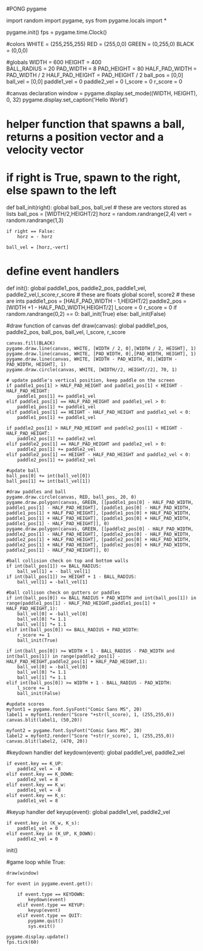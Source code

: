 #PONG pygame

import random
import pygame, sys
from pygame.locals import *

pygame.init()
fps = pygame.time.Clock()

#colors
WHITE = (255,255,255)
RED = (255,0,0)
GREEN = (0,255,0)
BLACK = (0,0,0)

#globals
WIDTH = 600
HEIGHT = 400       
BALL_RADIUS = 20
PAD_WIDTH = 8
PAD_HEIGHT = 80
HALF_PAD_WIDTH = PAD_WIDTH / 2
HALF_PAD_HEIGHT = PAD_HEIGHT / 2
ball_pos = [0,0]
ball_vel = [0,0]
paddle1_vel = 0
paddle2_vel = 0
l_score = 0
r_score = 0

#canvas declaration
window = pygame.display.set_mode((WIDTH, HEIGHT), 0, 32)
pygame.display.set_caption('Hello World')

# helper function that spawns a ball, returns a position vector and a velocity vector
# if right is True, spawn to the right, else spawn to the left
def ball_init(right):
    global ball_pos, ball_vel # these are vectors stored as lists
    ball_pos = [WIDTH/2,HEIGHT/2]
    horz = random.randrange(2,4)
    vert = random.randrange(1,3)
    
    if right == False:
        horz = - horz
        
    ball_vel = [horz,-vert]

# define event handlers
def init():
    global paddle1_pos, paddle2_pos, paddle1_vel, paddle2_vel,l_score,r_score  # these are floats
    global score1, score2  # these are ints
    paddle1_pos = [HALF_PAD_WIDTH - 1,HEIGHT/2]
    paddle2_pos = [WIDTH +1 - HALF_PAD_WIDTH,HEIGHT/2]
    l_score = 0
    r_score = 0
    if random.randrange(0,2) == 0:
        ball_init(True)
    else:
        ball_init(False)


#draw function of canvas
def draw(canvas):
    global paddle1_pos, paddle2_pos, ball_pos, ball_vel, l_score, r_score
           
    canvas.fill(BLACK)
    pygame.draw.line(canvas, WHITE, [WIDTH / 2, 0],[WIDTH / 2, HEIGHT], 1)
    pygame.draw.line(canvas, WHITE, [PAD_WIDTH, 0],[PAD_WIDTH, HEIGHT], 1)
    pygame.draw.line(canvas, WHITE, [WIDTH - PAD_WIDTH, 0],[WIDTH - PAD_WIDTH, HEIGHT], 1)
    pygame.draw.circle(canvas, WHITE, [WIDTH//2, HEIGHT//2], 70, 1)

    # update paddle's vertical position, keep paddle on the screen
    if paddle1_pos[1] > HALF_PAD_HEIGHT and paddle1_pos[1] < HEIGHT - HALF_PAD_HEIGHT:
        paddle1_pos[1] += paddle1_vel
    elif paddle1_pos[1] == HALF_PAD_HEIGHT and paddle1_vel > 0:
        paddle1_pos[1] += paddle1_vel
    elif paddle1_pos[1] == HEIGHT - HALF_PAD_HEIGHT and paddle1_vel < 0:
        paddle1_pos[1] += paddle1_vel
    
    if paddle2_pos[1] > HALF_PAD_HEIGHT and paddle2_pos[1] < HEIGHT - HALF_PAD_HEIGHT:
        paddle2_pos[1] += paddle2_vel
    elif paddle2_pos[1] == HALF_PAD_HEIGHT and paddle2_vel > 0:
        paddle2_pos[1] += paddle2_vel
    elif paddle2_pos[1] == HEIGHT - HALF_PAD_HEIGHT and paddle2_vel < 0:
        paddle2_pos[1] += paddle2_vel

    #update ball
    ball_pos[0] += int(ball_vel[0])
    ball_pos[1] += int(ball_vel[1])

    #draw paddles and ball
    pygame.draw.circle(canvas, RED, ball_pos, 20, 0)
    pygame.draw.polygon(canvas, GREEN, [[paddle1_pos[0] - HALF_PAD_WIDTH, paddle1_pos[1] - HALF_PAD_HEIGHT], [paddle1_pos[0] - HALF_PAD_WIDTH, paddle1_pos[1] + HALF_PAD_HEIGHT], [paddle1_pos[0] + HALF_PAD_WIDTH, paddle1_pos[1] + HALF_PAD_HEIGHT], [paddle1_pos[0] + HALF_PAD_WIDTH, paddle1_pos[1] - HALF_PAD_HEIGHT]], 0)
    pygame.draw.polygon(canvas, GREEN, [[paddle2_pos[0] - HALF_PAD_WIDTH, paddle2_pos[1] - HALF_PAD_HEIGHT], [paddle2_pos[0] - HALF_PAD_WIDTH, paddle2_pos[1] + HALF_PAD_HEIGHT], [paddle2_pos[0] + HALF_PAD_WIDTH, paddle2_pos[1] + HALF_PAD_HEIGHT], [paddle2_pos[0] + HALF_PAD_WIDTH, paddle2_pos[1] - HALF_PAD_HEIGHT]], 0)

    #ball collision check on top and bottom walls
    if int(ball_pos[1]) <= BALL_RADIUS:
        ball_vel[1] = - ball_vel[1]
    if int(ball_pos[1]) >= HEIGHT + 1 - BALL_RADIUS:
        ball_vel[1] = -ball_vel[1]
    
    #ball collison check on gutters or paddles
    if int(ball_pos[0]) <= BALL_RADIUS + PAD_WIDTH and int(ball_pos[1]) in range(paddle1_pos[1] - HALF_PAD_HEIGHT,paddle1_pos[1] + HALF_PAD_HEIGHT,1):
        ball_vel[0] = -ball_vel[0]
        ball_vel[0] *= 1.1
        ball_vel[1] *= 1.1
    elif int(ball_pos[0]) <= BALL_RADIUS + PAD_WIDTH:
        r_score += 1
        ball_init(True)
        
    if int(ball_pos[0]) >= WIDTH + 1 - BALL_RADIUS - PAD_WIDTH and int(ball_pos[1]) in range(paddle2_pos[1] - HALF_PAD_HEIGHT,paddle2_pos[1] + HALF_PAD_HEIGHT,1):
        ball_vel[0] = -ball_vel[0]
        ball_vel[0] *= 1.1
        ball_vel[1] *= 1.1
    elif int(ball_pos[0]) >= WIDTH + 1 - BALL_RADIUS - PAD_WIDTH:
        l_score += 1
        ball_init(False)

    #update scores
    myfont1 = pygame.font.SysFont("Comic Sans MS", 20)
    label1 = myfont1.render("Score "+str(l_score), 1, (255,255,0))
    canvas.blit(label1, (50,20))

    myfont2 = pygame.font.SysFont("Comic Sans MS", 20)
    label2 = myfont2.render("Score "+str(r_score), 1, (255,255,0))
    canvas.blit(label2, (470, 20))  
    
    
#keydown handler
def keydown(event):
    global paddle1_vel, paddle2_vel
    
    if event.key == K_UP:
        paddle2_vel = -8
    elif event.key == K_DOWN:
        paddle2_vel = 8
    elif event.key == K_w:
        paddle1_vel = -8
    elif event.key == K_s:
        paddle1_vel = 8

#keyup handler
def keyup(event):
    global paddle1_vel, paddle2_vel
    
    if event.key in (K_w, K_s):
        paddle1_vel = 0
    elif event.key in (K_UP, K_DOWN):
        paddle2_vel = 0

init()


#game loop
while True:

    draw(window)

    for event in pygame.event.get():

        if event.type == KEYDOWN:
            keydown(event)
        elif event.type == KEYUP:
            keyup(event)
        elif event.type == QUIT:
            pygame.quit()
            sys.exit()
            
    pygame.display.update()
    fps.tick(60)
    
